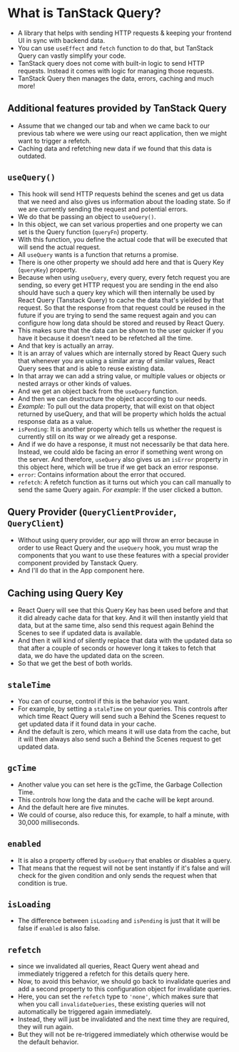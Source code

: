 # What is TanStack Query?
- A library that helps with sending HTTP requests & keeping your frontend UI in sync with backend data.
- You can use `useEffect` and `fetch` function to do that, but TanStack Query can vastly simplify your code.
- TanStack query does not come with built-in logic to send HTTP requests. Instead it comes with logic for managing those requests. 
- TanStack Query then manages the data, errors, caching and much more!

## Additional features provided by TanStack Query
- Assume that we changed our tab and when we came back to our previous tab where we were using our react application, then we might want to trigger a refetch.
- Caching data and refetching new data if we found that this data is outdated.   

## `useQuery()`
- This hook will send HTTP requests behind the scenes and get us data that we need and also gives us information about the loading state. So if we are currently sending the request and potential errors.
- We do that be passing an object to `useQuery()`.
- In this object, we can set various properties and one property we can set is the Query function (`queryFn`) property.
- With this function, you define the actual code that will be executed that will send the actual request.
- All `useQuery` wants is a function that returns a promise.
- There is one other property we should add here and that is Query Key (`queryKey`) property.
- Because when using `useQuery`, every query, every fetch request you are sending, so every get HTTP request you are sending in the end also should have such a query key which will then internally be used by React Query (Tanstack Query) to cache the data that's yielded by that request. So that the response from that request could be reused in the future if you are trying to send the same request again and you can configure how long data should be stored and reused by React Query.
- This makes sure that the data can be shown to the user quicker if you have it because it doesn't need to be refetched  all the time.
- And that key is actually an array.
- It is an array of values which are internally stored by React Query such that whenever you are using a similar array of similar values, React Query sees that and is able to reuse existing data.
- In that array we can add a string value, or multiple values or objects or nested arrays or other kinds of values.
- And we get an object back from the `useQuery` function.
- And then we can destructure the object according to our needs.
- *Example:* To pull out the data property, that will exist on that object returned by useQuery, and that will be property which holds the actual response data as a value.
- `isPending`: It is another property which tells us whether the request is currently still on its way or we already get a response. 
- And if we do have a response, it must not necessarily be that data here. Instead, we could aldo be facing an error if something went wrong on the server. And therefore, `useQuery` also gives us an `isError` property in this object here, which will be true if we get back an error response.
- `error`: Contains information about the error that occured.
- `refetch`: A refetch function as it turns out which you can call manually to send the same Query again. *For example:* If the user clicked a button.

## Query Provider (`QueryClientProvider`, `QueryClient`)
- Without using query provider, our app will throw an error because in order to use React Query and the `useQuery` hook, you must wrap the components that you want to use these features with a special provider component provided by Tanstack Query.
- And I'll do that in the App component here.

## Caching using Query Key
- React Query will see that this Query Key has been used before and that it did already cache data for that key. And it will then instantly yield that data, but at the same time, also send this request again Behind the Scenes to see if updated data is available.
- And then it will kind of silently replace that data with the updated data so that after a couple of seconds or however long it takes to fetch that data, we do have the updated data on the screen.
- So that we get the best of both worlds.

## `staleTime`
- You can of course, control if this is the behavior you want.
- For example, by setting a `staleTime` on your queries. This controls after which time React Query will send such a Behind the Scenes request to get updated data if it found data in your cache.
- And the default is zero, which means it will use data from the cache, but it will then always also send such a Behind the Scenes request to get updated data.


## `gcTime`
- Another value you can set here is the gcTime, the Garbage Collection Time.
- This controls how long the data and the cache will be kept around.
- And the default here are five minutes.
- We could of course, also reduce this, for example, to half a minute, with 30,000 milliseconds.

## `enabled`
- It is also a property offered by `useQuery` that enables or disables a query. 
- That means that the request will not be sent instantly if it's false and will check for the given condition and only sends the request when that condition is true.


## `isLoading`
- The difference between `isLoading` and `isPending` is just that it will be false if `enabled` is also false.


## `refetch`
- since we invalidated all queries, React Query went ahead and immediately triggered a refetch for this details query here.
- Now, to avoid this behavior, we should go back to invalidate queries and add a second property to this configuration object for invalidate queries.
- Here, you can set the `refetch` type to `'none'`, which makes sure that when you call `invalidateQueries`, these existing queries will not automatically be triggered again immediately.
- Instead, they will just be invalidated and the next time they are required, they will run again.
- But they will not be re-triggered immediately which otherwise would be the default behavior.